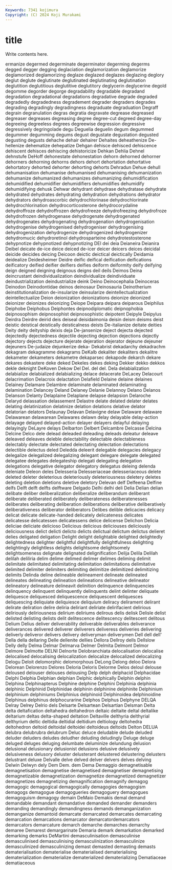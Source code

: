 ```yaml
---
Keywords: 7341 kojimura
Copyright: (C) 2024 Koji Murakami
---
```


# title

Write contents here.



ermanize degermed degerminate degerminator degerming degerms degged degger degging
deglaciation deglamorization deglamorize deglamorized deglamorizing deglaze deglazed deglazes deglazing deglory
deglut deglute deglutinate deglutinated deglutinating deglutination deglutition deglutitious deglutitive deglutitory
deglycerin deglycerine degold degomme degorder degorge degradability degradable degradand degradation
degradational degradations degradative degrade degraded degradedly degradedness degradement degrader degraders
degrades degrading degradingly degradingness degraduate degraduation Degraff degrain degranulation degras
degratia degravate degrease degreased degreaser degreases degreasing degree degree-cut degreed
degree-day degreeing degreeless degrees degreewise degression degressive degressively degringolade degu
Deguelia deguelin degum degummed degummer degumming degums degust degustate degustation
degusted degusting degusts dehache dehair dehairer Dehaites deheathenize De-hellenize dehematize
dehepatize Dehgan dehisce dehisced dehiscence dehiscent dehisces dehiscing dehistoricize Dehkan
Dehlia Dehnel dehnstufe DeHoff dehonestate dehonestation dehorn dehorned dehorner dehorners
dehorning dehorns dehors dehort dehortation dehortative dehortatory dehorted dehorter dehorting
dehorts Dehradun Dehue dehull dehumanisation dehumanise dehumanised dehumanising dehumanization dehumanize
dehumanized dehumanizes dehumanizing dehumidification dehumidified dehumidifier dehumidifiers dehumidifies dehumidify dehumidifying
dehusk Dehwar dehydrant dehydrase dehydratase dehydrate dehydrated dehydrates dehydrating dehydration
dehydrations dehydrator dehydrators dehydroascorbic dehydrochlorinase dehydrochlorinate dehydrochlorination dehydrocorticosterone dehydrocorydaline dehydroffroze
dehydroffrozen dehydrofreeze dehydrofreezing dehydrofroze dehydrofrozen dehydrogenase dehydrogenate dehydrogenated dehydrogenates dehydrogenating
dehydrogenation dehydrogenisation dehydrogenise dehydrogenised dehydrogeniser dehydrogenising dehydrogenization dehydrogenize dehydrogenized dehydrogenizer
dehydromucic dehydroretinol dehydrosparteine dehydrotestosterone dehypnotize dehypnotized dehypnotizing DEI dei deia
Deianeira Deianira Deibel deicate de-ice deice deiced de-icer deicer deicers
deices deicidal deicide deicides deicing Deicoon deictic deictical deictically Deidamia
deidealize Deidesheimer Deidre deific deifical deification deifications deificatory deified deifier
deifiers deifies deiform deiformity deify deifying deign deigned deigning deignous
deigns deil deils Deimos Deina deincrustant deindividualization deindividualize deindividuate deindustrialization
deindustrialize deink Deino Deinocephalia Deinoceras Deinodon Deinodontidae deinos deinosaur Deinosauria
Deinotherium deinstitutionalization de-insularize deinsularize deintellectualization deintellectualize Deion deionization deionizations deionize
deionized deionizer deionizes deionizing Deiope Deipara deipara deiparous Deiphilus Deiphobe
Deiphobus Deiphontes deipnodiplomatic deipnophobia deipnosophism deipnosophist deipnosophistic deipotent Deipyle Deipylus
Deirdra Deirdre deirid deis deiseal deisidaimonia deisin deism deisms deist
deistic deistical deistically deisticalness deists De-italianize deitate deities Deity deity
deityship deixis deja De-jansenize deject dejecta dejected dejectedly dejectedness dejectile
dejecting dejection dejections dejectly dejectory dejects dejecture dejerate dejeration dejerator
dejeune dejeuner dejeuners De-judaize dejunkerize deka- Dekabrist dekadarchy dekadrachm dekagram
dekagramme dekagrams DeKalb dekaliter dekaliters dekalitre dekameter dekameters dekametre dekaparsec
dekapode dekarch dekare dekares dekastere deke deked Dekeles dekes deking
Dekker dekko dekkos dekle deknight DeKoven Dekow Del Del. del
del. Dela delabialization delabialize delabialized delabializing delace delacerate DeLacey Delacourt
delacrimation Delacroix delactation Delafield Delaine delaine delaines Delainey Delamare Delambre
delaminate delaminated delaminating delamination Delancey Deland Delaney Delanie Delannoy Delano
Delanos Delanson Delanty Delaplaine Delaplane delapse delapsion Delaroche Delaryd delassation
delassement Delastre delate delated delater delates delating delatinization delatinize delation
delations delative delator delatorian delators Delaunay Delavan Delavigne delaw Delaware
delaware Delawarean delawarean Delawares delawn delay delayable delay-action delayage delayed
delayed-action delayer delayers delayful delaying delayingly DeLayre delays Delbarton Delbert
Delcambre Delcasse Delcina Delcine Delco dele delead deleaded deleading deleads
deleatur deleave deleaved deleaves deleble delectability delectable delectableness delectably delectate
delectated delectating delectation delectations delectible delectus deled Deledda deleerit delegable
delegacies delegacy delegalize delegalized delegalizing delegant delegare delegate delegated delegatee
delegates delegateship delegati delegating delegation delegations delegative delegator delegatory delegatus
deleing delenda deleniate Deleon deles Delesseria Delesseriaceae delesseriaceous delete deleted
deleter deleterious deleteriously deleteriousness deletery deletes deleting deletion deletions deletive
deletory Delevan delf Delfeena Delfine delfs Delft delft delfts delftware
Delgado Delhi delhi deli Delia Delian delian delibate deliber deliberalization
deliberalize deliberandum deliberant deliberate deliberated deliberately deliberateness deliberatenesses deliberates deliberating
deliberation deliberations deliberative deliberatively deliberativeness deliberator deliberators Delibes delible delicacies
delicacy delicat delicate delicate-handed delicately delicateness delicates delicatesse delicatessen delicatessens
delice delicense Delichon Delicia deliciae deliciate delicioso Delicious delicious deliciouses
deliciously deliciousness delict delicti delicto delicts delictual delictum delictus delieret
delies deligated deligation Delight delight delightable delighted delightedly delightedness delighter
delightful delightfully delightfulness delighting delightingly delightless delights delightsome delightsomely delightsomeness
delignate delignated delignification Delija Delila Delilah delilah deliliria delim delime
delimed delimer delimes deliming delimit delimitate delimitated delimitating delimitation delimitations
delimitative delimited delimiter delimiters delimiting delimitize delimitized delimitizing delimits Delinda
deline delineable delineament delineate delineated delineates delineating delineation delineations delineative
delineator delineatory delineature delineavit delinition delinquence delinquencies delinquency delinquent delinquently
delinquents delint delinter deliquate deliquesce deliquesced deliquescence deliquescent deliquesces deliquescing
deliquiate deliquiesce deliquium deliracy delirament delirant delirate deliration delire deliria
deliriant deliriate delirifacient delirious deliriously deliriousness delirium deliriums delirous delis
delisk Delisle delist delisted delisting delists delit delitescence delitescency delitescent
delitous Delium Delius deliver deliverability deliverable deliverables deliverance deliverances delivered
deliverer deliverers deliveress deliveries delivering deliverly deliveror delivers delivery deliveryman
deliverymen Dell dell dell' Della della dellaring Delle dellenite dellies
Dellora Dellroy dells Dellslow Delly delly Delma Delmar Delmarva Delmer
Delmita Delmont Delmor Delmore Delmotte DELNI Delnorte Delobranchiata delocalisation delocalise
delocalised delocalising delocalization delocalize delocalized delocalizing Delogu Deloit delomorphic delomorphous
DeLong Delong deloo Delora Delorean Delorenzo Delores Deloria Deloris Delorme
Delos deloul delouse deloused delouser delouses delousing Delp delph delphacid
Delphacidae Delphi Delphia Delphian delphian Delphic delphically Delphin delphin Delphina
Delphinapterus Delphine delphine Delphini Delphinia delphinia delphinic Delphinid Delphinidae delphinin
delphinine delphinite Delphinium delphinium delphiniums Delphinius delphinoid Delphinoidea delphinoidine Delphinus
delphinus delphocurarine Delphos Delphus Delphyne DELQA Delray Delrey Delrio dels
Delsarte Delsartean Delsartian Delsman Delta delta deltafication deltahedra deltahedron deltaic
deltaite deltal deltalike deltarium deltas delta-shaped deltation Deltaville delthyria delthyrial
delthyrium deltic deltidia deltidial deltidium deltiology deltohedra deltohedron deltoid deltoidal
deltoidei deltoideus deltoids Delton DELUA delubra delubrubra delubrum Deluc deluce
deludable delude deluded deluder deluders deludes deludher deluding deludingly Deluge
deluge deluged deluges deluging delumbate deluminize delundung delusion delusional delusionary
delusionist delusions delusive delusively delusiveness delusory deluster delusterant delustered delustering
delusters delustrant deluxe Delvalle delve delved delver delvers delves delving
Delwin Delwyn dely Dem Dem. dem Dema Demaggio demagnetisable demagnetisation
demagnetise demagnetised demagnetiser demagnetising demagnetizable demagnetization demagnetize demagnetized demagnetizer demagnetizes
demagnetizing demagnification demagnify demagog demagogic demagogical demagogically demagogies demagogism demagogs
demagogue demagogueries demagoguery demagogues demagoguism demagogy demain DeMaio Demakis demal
demand demandable demandant demandative demanded demander demanders demanding demandingly demandingness
demands demanganization demanganize demantoid demarcate demarcated demarcates demarcating demarcation demarcations
demarcator demarcatordemarcators demarcators demarcature demarch demarche demarches demarchy demaree Demarest
demargarinate Demaria demark demarkation demarked demarking demarks DeMartini demasculinisation demasculinise
demasculinised demasculinising demasculinization demasculinize demasculinized demasculinizing demast demasted demasting demasts
dematerialisation dematerialise dematerialised dematerialising dematerialization dematerialize dematerialized dematerializing Dematiaceae dematiaceous
